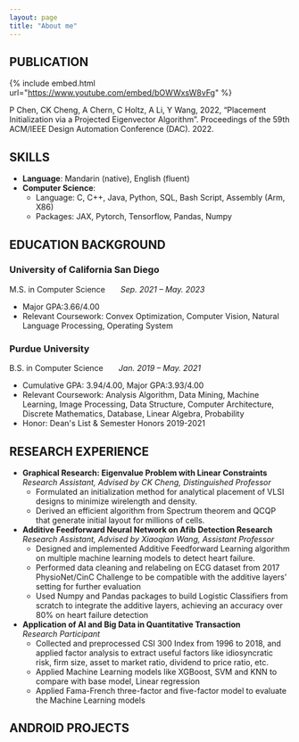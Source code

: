 ```yaml
---
layout: page
title: "About me"
---
```

## PUBLICATION

{% include embed.html url="https://www.youtube.com/embed/bOWWxsW8vFg" %}

P Chen, CK Cheng, A Chern, C Holtz, A Li, Y Wang, 2022, “Placement Initialization via a Projected Eigenvector Algorithm”. Proceedings of the 59th ACM/IEEE Design Automation Conference (DAC). 2022.

## SKILLS
* <strong>Language</strong>: Mandarin (native), English (fluent)
* <strong>Computer Science</strong>:
    * Language: C, C++, Java, Python, SQL, Bash Script, Assembly (Arm, X86)
    * Packages: JAX, Pytorch, Tensorflow, Pandas, Numpy

## EDUCATION BACKGROUND
### University of California San Diego
M.S. in Computer Science &nbsp; &nbsp; &nbsp; <em>Sep. 2021 – May. 2023</em>
* Major GPA:3.66/4.00
* Relevant Coursework: Convex Optimization, Computer Vision, Natural Language Processing, Operating System


### Purdue University
B.S. in Computer Science &nbsp; &nbsp; &nbsp; <em>Jan. 2019 – May. 2021</em>
* Cumulative GPA: 3.94/4.00, Major GPA:3.93/4.00
* Relevant Coursework: Analysis Algorithm, Data Mining, Machine Learning, Image Processing, Data Structure, Computer Architecture, Discrete Mathematics, Database, Linear Algebra, Probability
* Honor: Dean's List & Semester Honors 2019-2021

## RESEARCH EXPERIENCE
* <strong>Graphical Research: Eigenvalue Problem with Linear Constraints</strong>  &nbsp; &nbsp; &nbsp;  <em>Research Assistant, Advised by CK Cheng, Distinguished Professor</em>
   * Formulated an initialization method for analytical placement of VLSI designs to minimize wirelength and density.
   * Derived an efficient algorithm from Spectrum theorem and QCQP that generate initial layout for millions of cells.
* <strong>Additive Feedforward Neural Network on Afib Detection Research</strong>  &nbsp; &nbsp; &nbsp;  <em>Research Assistant, Advised by Xiaoqian Wang, Assistant Professor</em>
   * Designed and implemented Additive Feedforward Learning algorithm on multiple machine learning models to detect heart failure.
   * Performed data cleaning and relabeling on ECG dataset from 2017 PhysioNet/CinC Challenge to be compatible with the additive layers’ setting for further evaluation
   * Used Numpy and Pandas packages to build Logistic Classifiers from scratch to integrate the additive layers, achieving an accuracy over 80% on heart failure detection
* <strong>Application of AI and Big Data in Quantitative Transaction</strong>  &nbsp; &nbsp; &nbsp;  <em>Research Participant</em>
   * Collected and preprocessed CSI 300 Index from 1996 to 2018, and applied factor analysis to extract useful factors like idiosyncratic risk, firm size, asset to market ratio, dividend to price ratio, etc.
   * Applied Machine Learning models like XGBoost, SVM and KNN to compare with base model, Linear regression
   * Applied Fama-French three-factor and five-factor model to evaluate the Machine Learning models

## ANDROID PROJECTS
